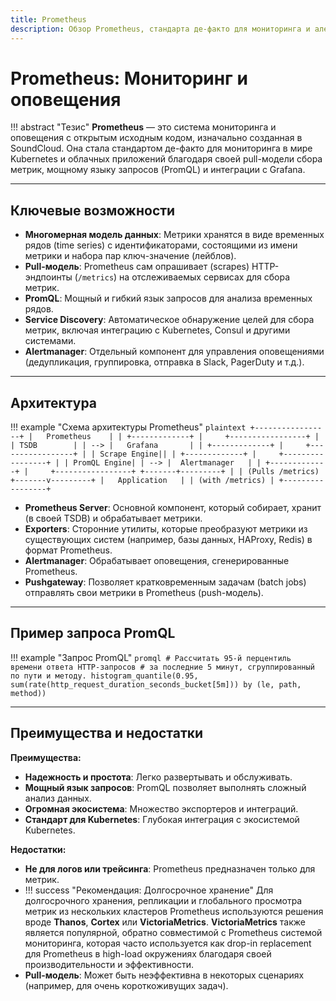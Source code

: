 ```yaml
---
title: Prometheus
description: Обзор Prometheus, стандарта де-факто для мониторинга и алертинга в облачных окружениях.
---
```


# Prometheus: Мониторинг и оповещения

!!! abstract "Тезис"
    **Prometheus** — это система мониторинга и оповещения с открытым исходным кодом, изначально созданная в SoundCloud. Она стала стандартом де-факто для мониторинга в мире Kubernetes и облачных приложений благодаря своей pull-модели сбора метрик, мощному языку запросов (PromQL) и интеграции с Grafana.

---

## Ключевые возможности

-   **Многомерная модель данных**: Метрики хранятся в виде временных рядов (time series) с идентификаторами, состоящими из имени метрики и набора пар ключ-значение (лейблов).
-   **Pull-модель**: Prometheus сам опрашивает (scrapes) HTTP-эндпоинты (`/metrics`) на отслеживаемых сервисах для сбора метрик.
-   **PromQL**: Мощный и гибкий язык запросов для анализа временных рядов.
-   **Service Discovery**: Автоматическое обнаружение целей для сбора метрик, включая интеграцию с Kubernetes, Consul и другими системами.
-   **Alertmanager**: Отдельный компонент для управления оповещениями (дедупликация, группировка, отправка в Slack, PagerDuty и т.д.).

---

## Архитектура

!!! example "Схема архитектуры Prometheus"
    ```plaintext
    +-----------------+
    |   Prometheus    |
    | +-------------+ |     +-----------------+
    | | TSDB        | | --> |   Grafana       |
    | +-------------+ |     +-----------------+
    | | Scrape Engine||
    | +-------------+ |     +-----------------+
    | | PromQL Engine| | --> |  Alertmanager   |
    | +-------------+ |     +-----------------+
    +-------+---------+
            |
            | (Pulls /metrics)
    +-------v---------+
    |   Application   |
    | (with /metrics) |
    +-----------------+
    ```

-   **Prometheus Server**: Основной компонент, который собирает, хранит (в своей TSDB) и обрабатывает метрики.
-   **Exporters**: Сторонние утилиты, которые преобразуют метрики из существующих систем (например, базы данных, HAProxy, Redis) в формат Prometheus.
-   **Alertmanager**: Обрабатывает оповещения, сгенерированные Prometheus.
-   **Pushgateway**: Позволяет кратковременным задачам (batch jobs) отправлять свои метрики в Prometheus (push-модель).

---

## Пример запроса PromQL

!!! example "Запрос PromQL"
    ```promql
    # Рассчитать 95-й перцентиль времени ответа HTTP-запросов
    # за последние 5 минут, сгруппированный по пути и методу.
    histogram_quantile(0.95, sum(rate(http_request_duration_seconds_bucket[5m])) by (le, path, method))
    ```

---

## Преимущества и недостатки

**Преимущества:**
-   **Надежность и простота**: Легко развертывать и обслуживать.
-   **Мощный язык запросов**: PromQL позволяет выполнять сложный анализ данных.
-   **Огромная экосистема**: Множество экспортеров и интеграций.
-   **Стандарт для Kubernetes**: Глубокая интеграция с экосистемой Kubernetes.

**Недостатки:**
-   **Не для логов или трейсинга**: Prometheus предназначен только для метрик.
-   !!! success "Рекомендация: Долгосрочное хранение"
    Для долгосрочного хранения, репликации и глобального просмотра метрик из нескольких кластеров Prometheus используются решения вроде **Thanos**, **Cortex** или **VictoriaMetrics**. **VictoriaMetrics** также является популярной, обратно совместимой с Prometheus системой мониторинга, которая часто используется как drop-in replacement для Prometheus в high-load окружениях благодаря своей производительности и эффективности.
-   **Pull-модель**: Может быть неэффективна в некоторых сценариях (например, для очень короткоживущих задач).

